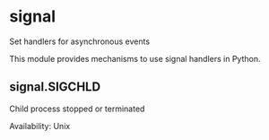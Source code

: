# signal

Set handlers for asynchronous events

This module provides mechanisms to use signal handlers in Python.

## signal.SIGCHLD

Child process stopped or terminated

Availability: Unix
